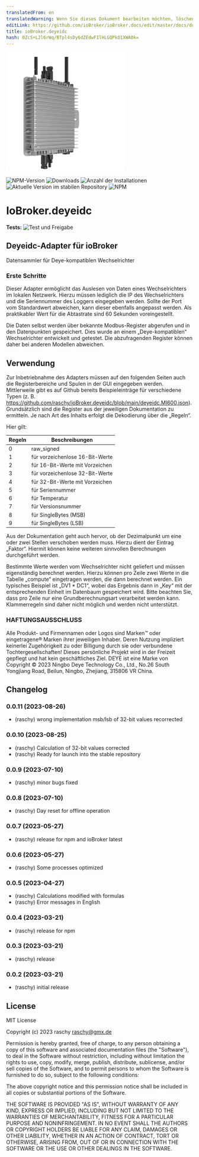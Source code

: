 ```yaml
---
translatedFrom: en
translatedWarning: Wenn Sie dieses Dokument bearbeiten möchten, löschen Sie bitte das Feld "translationsFrom". Andernfalls wird dieses Dokument automatisch erneut übersetzt
editLink: https://github.com/ioBroker/ioBroker.docs/edit/master/docs/de/adapterref/iobroker.deyeidc/README.md
title: ioBroker.deyeidc
hash: 0ZcS+L2l6rWq/BTpl4sDy6dZEdwFIlHLGQPkO1XWA0k=
---
```

![Logo](../../../en/adapterref/iobroker.deyeidc/admin/deyeidc.png)

![NPM-Version](https://img.shields.io/npm/v/iobroker.deyeidc.svg)
![Downloads](https://img.shields.io/npm/dm/iobroker.deyeidc.svg)
![Anzahl der Installationen](https://iobroker.live/badges/deyeidc-installed.svg)
![Aktuelle Version im stabilen Repository](https://iobroker.live/badges/deyeidc-stable.svg)
![NPM](https://nodei.co/npm/iobroker.deyeidc.png?downloads=true)

# IoBroker.deyeidc
**Tests:** ![Test und Freigabe](https://github.com/rasyxh/ioBroker.deyeidc/workflows/Test%20and%20Release/badge.svg)

## Deyeidc-Adapter für ioBroker
Datensammler für Deye-kompatiblen Wechselrichter

### Erste Schritte
Dieser Adapter ermöglicht das Auslesen von Daten eines Wechselrichters im lokalen Netzwerk. Hierzu müssen lediglich die IP des Wechselrichters und die Seriennummer des Loggers eingegeben werden. Sollte der Port vom Standardwert abweichen, kann dieser ebenfalls angepasst werden. Als praktikabler Wert für die Abtastrate sind 60 Sekunden voreingestellt.

Die Daten selbst werden über bekannte Modbus-Register abgerufen und in den Datenpunkten gespeichert. Dies wurde an einem „Deye-kompatiblen“ Wechselrichter entwickelt und getestet. Die abzufragenden Register können daher bei anderen Modellen abweichen.

## Verwendung
Zur Inbetriebnahme des Adapters müssen auf den folgenden Seiten auch die Registerbereiche und Spulen in der GUI eingegeben werden. Mittlerweile gibt es auf Github bereits Beispieleinträge für verschiedene Typen (z. B. https://github.com/raschy/ioBroker.deyeidc/blob/main/deyeidc.MI600.json).
Grundsätzlich sind die Register aus der jeweiligen Dokumentation zu ermitteln. Je nach Art des Inhalts erfolgt die Dekodierung über die „Regeln“.

Hier gilt:

| Regeln | Beschreibungen |
| ----- | ------------ |
| 0 | raw_signed |
| 1 | für vorzeichenlose 16-Bit-Werte |
| 2 | für 16-Bit-Werte mit Vorzeichen |
| 3 | für vorzeichenlose 32-Bit-Werte |
| 4 | für 32-Bit-Werte mit Vorzeichen |
| 5 | für Seriennummer |
| 6 | für Temperatur |
| 7 | für Versionsnummer |
| 8 | für SingleBytes (MSB) |
| 9 | für SingleBytes (LSB) |

Aus der Dokumentation geht auch hervor, ob der Dezimalpunkt um eine oder zwei Stellen verschoben werden muss. Hierzu dient der Eintrag „Faktor“. Hiermit können keine weiteren sinnvollen Berechnungen durchgeführt werden.

Bestimmte Werte werden vom Wechselrichter nicht geliefert und müssen eigenständig berechnet werden. Hierzu können pro Zeile zwei Werte in die Tabelle „compute“ eingetragen werden, die dann berechnet werden.
Ein typisches Beispiel ist „DV1 \* DC1“, wobei das Ergebnis dann in „Key“ mit der entsprechenden Einheit im Datenbaum gespeichert wird. Bitte beachten Sie, dass pro Zeile nur eine Grundberechnungsart verarbeitet werden kann. Klammerregeln sind daher nicht möglich und werden nicht unterstützt.

### HAFTUNGSAUSSCHLUSS
Alle Produkt- und Firmennamen oder Logos sind Marken™ oder eingetragene® Marken ihrer jeweiligen Inhaber. Deren Nutzung impliziert keinerlei Zugehörigkeit zu oder Billigung durch sie oder verbundene Tochtergesellschaften! Dieses persönliche Projekt wird in der Freizeit gepflegt und hat kein geschäftliches Ziel. DEYE ist eine Marke von Copyright © 2023 Ningbo Deye Technology Co., Ltd., No.26 South Yongjiang Road, Beilun, Ningbo, Zhejiang, 315806 VR China.

## Changelog

<!--
	Placeholder for the next version (at the beginning of the line):
	### **WORK IN PROGRESS**
-->
### 0.0.11 (2023-08-26)

-   (raschy) wrong implementation msb/lsb of 32-bit values recorrected

### 0.0.10 (2023-08-25)

-   (raschy) Calculation of 32-bit values corrected
-   (raschy) Ready for launch into the stable repository

### 0.0.9 (2023-07-10)

-   (raschy) minor bugs fixed

### 0.0.8 (2023-07-10)

-   (raschy) Day reset for offline operation

### 0.0.7 (2023-05-27)

-   (raschy) release for npm and ioBroker latest

### 0.0.6 (2023-05-27)

-   (raschy) Some processes optimized

### 0.0.5 (2023-04-27)

-   (raschy) Calculations modified with formulas
-   (raschy) Error messages in English

### 0.0.4 (2023-03-21)

-   (raschy) release for npm

### 0.0.3 (2023-03-21)

-   (raschy) release

### 0.0.2 (2023-03-21)

-   (raschy) initial release

## License

MIT License

Copyright (c) 2023 raschy <raschy@gmx.de>

Permission is hereby granted, free of charge, to any person obtaining a copy
of this software and associated documentation files (the "Software"), to deal
in the Software without restriction, including without limitation the rights
to use, copy, modify, merge, publish, distribute, sublicense, and/or sell
copies of the Software, and to permit persons to whom the Software is
furnished to do so, subject to the following conditions:

The above copyright notice and this permission notice shall be included in all
copies or substantial portions of the Software.

THE SOFTWARE IS PROVIDED "AS IS", WITHOUT WARRANTY OF ANY KIND, EXPRESS OR
IMPLIED, INCLUDING BUT NOT LIMITED TO THE WARRANTIES OF MERCHANTABILITY,
FITNESS FOR A PARTICULAR PURPOSE AND NONINFRINGEMENT. IN NO EVENT SHALL THE
AUTHORS OR COPYRIGHT HOLDERS BE LIABLE FOR ANY CLAIM, DAMAGES OR OTHER
LIABILITY, WHETHER IN AN ACTION OF CONTRACT, TORT OR OTHERWISE, ARISING FROM,
OUT OF OR IN CONNECTION WITH THE SOFTWARE OR THE USE OR OTHER DEALINGS IN THE
SOFTWARE.